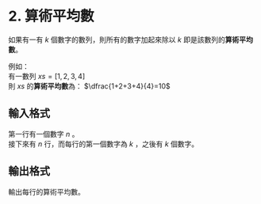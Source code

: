 # 2. 算術平均數
如果有一有 $k$ 個數字的數列，則所有的數字加起來除以 $k$ 即是該數列的**算術平均數**。

例如：<br>
有一數列 $xs = [1,2,3,4]$<br>
則 $xs$ 的**算術平均數**為： $\dfrac{1+2+3+4}{4}=10$

## 輸入格式
第一行有一個數字 $n$ 。<br>
接下來有 $n$ 行，而每行的第一個數字為 $k$ ，之後有 $k$ 個數字。

## 輸出格式
輸出每行的算術平均數。
